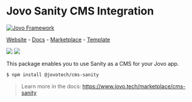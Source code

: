 # Jovo Sanity CMS Integration

[![Jovo Framework](https://www.jovo.tech/img/github-header.png)](https://www.jovo.tech)

<p>
<a href="https://www.jovo.tech" target="_blank">Website</a> -  <a href="https://www.jovo.tech/docs" target="_blank">Docs</a> - <a href="https://www.jovo.tech/marketplace" target="_blank">Marketplace</a> - <a href="https://github.com/jovotech/jovo-v4-template" target="_blank">Template</a>   
</p>

<p>
<a href="https://www.npmjs.com/package/@jovotech/cms-sanity" target="_blank"><img src="https://badge.fury.io/js/@jovotech%2Fcms-sanity.svg"></a>      
<a href="https://opencollective.com/jovo-framework" target="_blank"><img src="https://opencollective.com/jovo-framework/tiers/badge.svg"></a>
</p>

This package enables you to use Sanity as a CMS for your Jovo app.

```bash
$ npm install @jovotech/cms-sanity
```

> Learn more in the docs: https://www.jovo.tech/marketplace/cms-sanity
